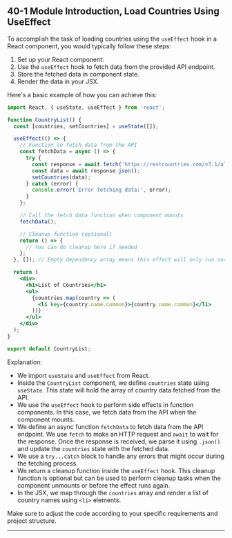 ## 40-1 Module Introduction, Load Countries Using UseEffect

To accomplish the task of loading countries using the `useEffect` hook in a React component, you would typically follow these steps:

1. Set up your React component.
2. Use the `useEffect` hook to fetch data from the provided API endpoint.
3. Store the fetched data in component state.
4. Render the data in your JSX.

Here's a basic example of how you can achieve this:

```jsx
import React, { useState, useEffect } from 'react';

function CountryList() {
  const [countries, setCountries] = useState([]);

  useEffect(() => {
    // Function to fetch data from the API
    const fetchData = async () => {
      try {
        const response = await fetch('https://restcountries.com/v3.1/all');
        const data = await response.json();
        setCountries(data);
      } catch (error) {
        console.error('Error fetching data:', error);
      }
    };

    // Call the fetch data function when component mounts
    fetchData();

    // Cleanup function (optional)
    return () => {
      // You can do cleanup here if needed
    };
  }, []); // Empty dependency array means this effect will only run once on component mount

  return (
    <div>
      <h1>List of Countries</h1>
      <ul>
        {countries.map(country => (
          <li key={country.name.common}>{country.name.common}</li>
        ))}
      </ul>
    </div>
  );
}

export default CountryList;
```

Explanation:

- We import `useState` and `useEffect` from React.
- Inside the `CountryList` component, we define `countries` state using `useState`. This state will hold the array of country data fetched from the API.
- We use the `useEffect` hook to perform side effects in function components. In this case, we fetch data from the API when the component mounts.
- We define an async function `fetchData` to fetch data from the API endpoint. We use `fetch` to make an HTTP request and `await` to wait for the response. Once the response is received, we parse it using `.json()` and update the `countries` state with the fetched data.
- We use a `try...catch` block to handle any errors that might occur during the fetching process.
- We return a cleanup function inside the `useEffect` hook. This cleanup function is optional but can be used to perform cleanup tasks when the component unmounts or before the effect runs again.
- In the JSX, we map through the `countries` array and render a list of country names using `<li>` elements.

Make sure to adjust the code according to your specific requirements and project structure.

---